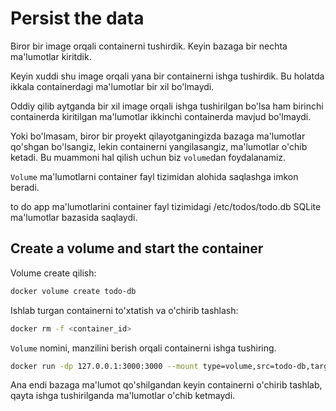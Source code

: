 # Persist the data

Biror bir image orqali containerni tushirdik. Keyin bazaga bir nechta ma'lumotlar kiritdik.

Keyin xuddi shu image orqali yana bir containerni ishga tushirdik. Bu holatda ikkala containerdagi ma'lumotlar bir xil
bo'lmaydi.

Oddiy qilib aytganda bir xil image orqali ishga tushirilgan bo'lsa ham birinchi containerda kiritilgan ma'lumotlar
ikkinchi containerda mavjud bo'lmaydi.

Yoki bo'lmasam, biror bir proyekt qilayotganingizda bazaga ma'lumotlar qo'shgan bo'lsangiz, lekin containerni
yangilasangiz, ma'lumotlar o'chib ketadi. Bu muammoni hal qilish uchun biz `volume`dan foydalanamiz.

`Volume` ma'lumotlarni container fayl tizimidan alohida saqlashga imkon beradi.

to do app ma'lumotlarini container fayl tizimidagi /etc/todos/todo.db SQLite ma'lumotlar bazasida saqlaydi.

## Create a volume and start the container

Volume create qilish:

```bash
docker volume create todo-db
```

Ishlab turgan containerni to'xtatish va o'chirib tashlash:

```bash
docker rm -f <container_id>
```

`Volume` nomini, manzilini berish orqali containerni ishga tushiring.

```bash
docker run -dp 127.0.0.1:3000:3000 --mount type=volume,src=todo-db,target=/etc/todos getting-started
```

Ana endi bazaga ma'lumot qo'shilgandan keyin containerni o'chirib tashlab, qayta ishga tushirilganda ma'lumotlar o'chib
ketmaydi.

